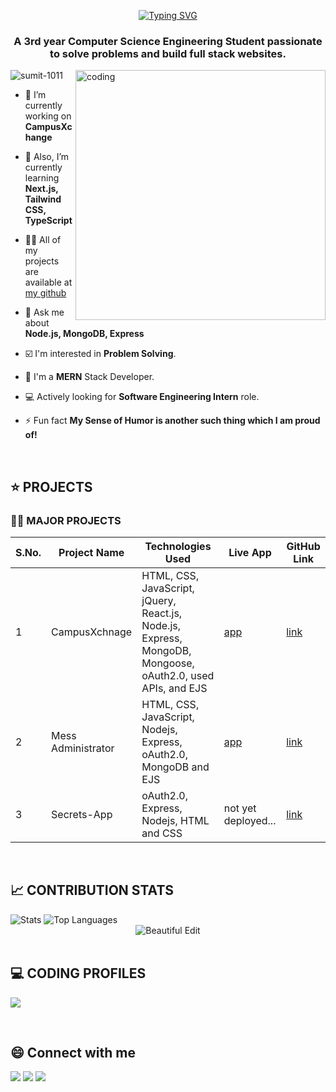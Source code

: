 <!--------------------------------------------------------------------------ABOUT-------------------------------------------------------------------------------->
<p align="center">
<a href="https://git.io/typing-svg"><img src="https://readme-typing-svg.herokuapp.com?font=Myriad&weight=700&size=30&pause=800&color=A941C0&center=true&vCenter=true&width=650&height=70&lines=Hello!+%F0%9F%91%8B;I'm+Sumit+Kumar+Mishra;Computer+Science+Engineering+3rd+Year;Emerging+Full+Stack+Developer;I+Solve+Problems+of+Coding" alt="Typing SVG" /></a>
</p>

<h3 align="center">A 3rd year Computer Science Engineering Student passionate to solve problems and build full stack websites.</h3>
<img align="right" alt="coding" width="400" src="https://media1.tenor.com/m/Ug6cbVA1ZsMAAAAd/developer.gif">

<p align="left"> <img src="https://komarev.com/ghpvc/?username=sumit-1011&label=Profile%20views&color=0e75b6&style=flat" alt="sumit-1011" /> </p>

- 🔭 I’m currently working on **CampusXchange**
- 🌱 Also, I’m currently learning **Next.js, Tailwind CSS, TypeScript**
- 👨‍💻 All of my projects are available at [my github](https://github.com/Sumit-1011)
- 💬 Ask me about **Node.js, MongoDB, Express**
- ☑️ I'm interested in **Problem Solving**.
- 🛜 I'm a **MERN** Stack Developer.
- 💻 Actively looking for **Software Engineering Intern** role.

- ⚡ Fun fact **My Sense of Humor is another such thing which I am proud of!**


<!--------------------------------------------------------------------------EXPERIENCE-------------------------------------------------------------------------------->

<!---## 👩‍💻 EXPERIENCES

### ➤ SWE INTERN | COMPANY 
**MONTH 2024 - MONTH 2024** | **PLACE** | [**LINK**](https://drive.google.com) 
- Data
- Data--->

 <br>

 <!-------------------------------------------------------------------------PROJECTS-------------------------------------------------------------------------------->
 
## ⭐ PROJECTS

### 👩‍💻 MAJOR PROJECTS

|S.No.|Project Name|Technologies Used | Live App | GitHub Link |
|--------|----|----|----| ---- |
| 1 | CampusXchnage | HTML, CSS, JavaScript, jQuery, React.js, Node.js, Express, MongoDB, Mongoose, oAuth2.0, used APIs, and EJS | [app](https://netlify.com) | [link](https://github.com/Sumit-1011) |
| 2 | Mess Administrator | HTML, CSS, JavaScript, Nodejs, Express, oAuth2.0, MongoDB and EJS | [app](https://netlify.com) | [link](https://github.com/Sumit-1011) | 
| 3 | Secrets-App | oAuth2.0, Express, Nodejs, HTML and CSS | not yet deployed...  | [link](https://github.com/Sumit-1011)|

<br>


<!--------------------------------------------------------------CONTRIBUTION STATS ------------------------------------------------------------------------------>


## 📈 CONTRIBUTION STATS 


 <img alt="Stats" src="https://github-readme-stats.vercel.app/api?username=Sumit-1011&show_icons=true&count_private=true&theme=react&hide_border=true&bg_color=0D1117" />
 <img alt="Top Languages" src="https://github-readme-stats.vercel.app/api/top-langs/?username=Sumit-1011&langs_count=8&count_private=true&layout=compact&theme=react&hide_border=true&bg_color=0D1117" />
 <div align="center">
<img src="https://github-readme-streak-stats.herokuapp.com/?user=Sumit-1011&theme=black-ice&hide_border=true&stroke=0000&background=060A0CD0" alt="Beautiful Edit"/>
</div>

 <br>


<!--------------------------------------------------------------------CODING PROFILES---------------------------------------------------------------------------->


## 💻 CODING PROFILES

<a href="https://www.leetcode.com/crystal_coder"><img src="https://img.shields.io/badge/leetcode-D14836.svg?style=for-the-badge&logo=leetcode&logoColor=white"></img></a>

<br>

<!--------------------------------------------------------------------------Social Handles----------------------------------------------------------------------->

## 😄 Connect with me 

<a href="https://www.linkedin.com/in/sumit1011/"><img src="https://img.shields.io/badge/linkedin-%230077B5.svg?style=for-the-badge&logo=linkedin&logoColor=white"></img></a>  <a href="https://twitter.com"><img src="https://img.shields.io/badge/twitter-%230077B5.svg?style=for-the-badge&logo=twitter&logoColor=white"></img></a>  <a href="mailto:sumitkm101102@gmail.com"><img src="https://img.shields.io/badge/GMAIL-D14836?style=for-the-badge&logo=gmail&logoColor=white"></img></a>

